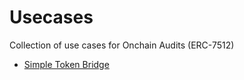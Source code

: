 # Usecases
Collection of use cases for Onchain Audits (ERC-7512)

- [Simple Token Bridge](./simple_token_bridge)

